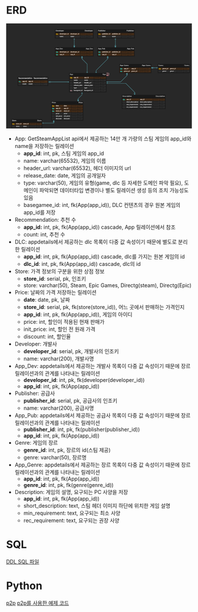# ERD

![ERD](attached/erd.png)

- App: GetSteamAppList api에서 제공하는 14만 개 가량의 스팀 게임의 app_id와 name을 저장하는 릴레이션
    - **app_id**: int, pk, 스팀 게임의 app_id
    - name: varchar(65532), 게임의 이름
    - header_url: varchar(65532), 헤더 이미지의 url
    - release_date: date, 게임의 공개일자
    - type: varchar(50), 게임의 유형(game, dlc 등 자세한 도메인 파악 필요), 도메인이 파악되면 데이터타입 변경이나 별도 릴레이션 생성 등의 조치 가능성도 있음
    - basegamee_id: int, fk(App(app_id)), DLC 컨텐츠의 경우 원본 게임의 app_id를 저장
- Recommendation: 추천 수
    - **app_id:** int, pk, fk(App(app_id)) cascade, App 릴레이션에서 참조
    - count: int, 추천 수
- DLC: appdetails에서 제공하는 dlc 목록이 다중 값 속성이기 때문에 별도로 분리한 릴레이션
    - **app_id**: int, pk, fk(App(app_id)) cascade, dlc를 가지는 원본 게임의 id
    - **dlc_id**: int, pk, fk(App(app_id)) cascade, dlc의 id
- Store: 가격 정보의 구분을 위한 상점 정보
    - **store_id**: serial, pk, 인조키
    - store: varchar(50), Steam, Epic Games, Directg(steam), Directg(Epic)
- Price: 날짜의 가격 저장하는 릴레이션
    - **date**: date, pk, 날짜
    - **store_id**: serial, pk, fk(store(store_id)), 어느 곳에서 판매하는 가격인지
    - **app_id**:  int, pk, fk(App(app_id)),  게임의 아이디
    - price: int, 할인이 적용된 현재 판매가
    - init_price: int, 할인 전 원래 가격
    - discount: int, 할인율
- Developer: 개발사
    - **developer_id**: serial, pk, 개발사의 인조키
    - name: varchar(200), 개발사명
- App_Dev: appdetails에서 제공하는 개발사 목록이 다중 값 속성이기 때문에 장르 릴레이션과의 관계를 나타내는 릴레이션
    - **developer_id**: int, pk, fk(developer(developer_id))
    - **app_id**: int, pk, fk(App(app_id))
- Publisher: 공급사
    - **publisher_id**: serial, pk, 공급사의 인조키
    - name: varchar(200), 공급사명
- App_Pub: appdetails에서 제공하는 공급사 목록이 다중 값 속성이기 때문에 장르 릴레이션과의 관계를 나타내는 릴레이션
    - **publisher_id**: int, pk, fk(publisher(publisher_id))
    - **app_id**: int, pk, fk(App(app_id))
- Genre: 게임의 장르
    - **genre_id**: int, pk, 장르의 id(스팀 제공)
    - genre: varchar(50), 장르명
- App_Genre: appdetails에서 제공하는 장르 목록이 다중 값 속성이기 때문에 장르 릴레이션과의 관계를 나타내는 릴레이션
    - **app_id**: int, pk, fk(App(app_id))
    - **genre_id**: int, pk, fk(genre(genre_id))
- Description: 게임의 설명, 요구되는 PC 사양을 저장
    - **app_id**: int, pk, fk(App(app_id))
    - short_description: text, 스팀 헤더 이미지 하단에 위치한 게임 설명
    - min_requirement: text, 요구되는 최소 사양
    - rec_requirement: text, 요구되는 권장 사양


# SQL
[DDL SQL 파일](ddl.sql)

# Python
[p2p](p2p)
[p2p를 사용한 예제 코드](example.py)